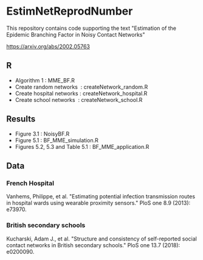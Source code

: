 # EstimNetReprodNumber
This repository contains code supporting the text "Estimation of the Epidemic Branching Factor in Noisy Contact Networks"

https://arxiv.org/abs/2002.05763

## R

* Algorithm 1              : MME_BF.R 
* Create random networks   : createNetwork_random.R
* Create hospital networks : createNetwork_hospital.R
* Create school networks   : createNetwork_school.R


## Results

* Figure 3.1                     : NoisyBF.R
* Figure 5.1                     : BF_MME_simulation.R
* Figures 5.2, 5.3 and Table 5.1 : BF_MME_application.R
 

## Data

### French Hospital

Vanhems, Philippe, et al. "Estimating potential infection transmission routes in hospital wards using wearable proximity sensors." PloS one 8.9 (2013): e73970.

### British secondary schools
Kucharski, Adam J., et al. "Structure and consistency of self-reported social contact networks in British secondary schools." PloS one 13.7 (2018): e0200090.
